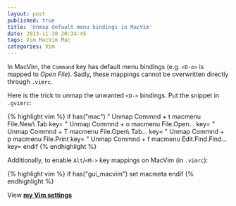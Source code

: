 ```yaml
---
layout: post
published: true
title: 'Unmap default menu bindings in MacVim'
date: 2013-11-30 20:34:45
tags: Vim MacVim Mac
categories: Vim
---
```


In MacVim, the `Command` key has default menu bindings (e.g. `<D-o>` is mapped to _Open File_).
Sadly, these mappings cannot be overwritten directly through `.vimrc`.

Here is the trick to unmap the unwanted `<D->` bindings. Put the snippet in `.gvimrc`:

{% highlight vim %}
if has("mac")
    " Unmap Commnd + t
    macmenu File.New\ Tab key=<nop>
    " Unmap Commnd + o
    macmenu File.Open\.\.\. key=<nop>
    " Unmap Commnd + T
    macmenu File.Open\ Tab\.\.\. key=<nop>
    " Unmap Commnd + p
    macmenu File.Print key=<nop>
    " Unmap Commnd + f
    macmenu Edit.Find.Find\.\.\. key=<nop>
endif
{% endhighlight %}

Additionally, to enable `Alt`/`<M->` key mappings on MacVim (in `.vimrc`):

{% highlight vim %}
if has("gui_macvim")
  set macmeta
endif
{% endhighlight %}

View **[my Vim settings](https://github.com/zhuochun/dotfiles)**
